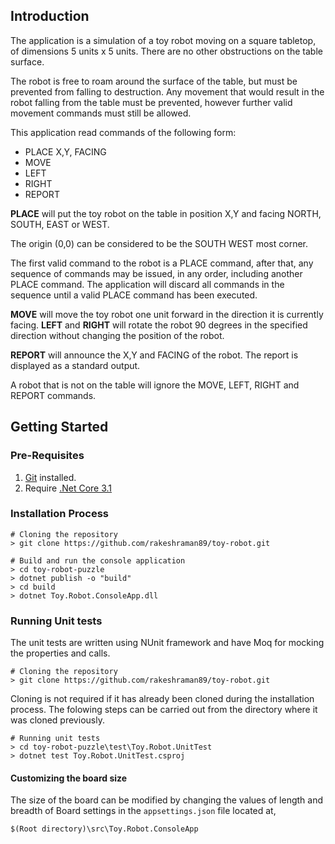 ## Introduction 
The application is a simulation of a toy robot moving on a square tabletop, of dimensions 5 units x 5 units. There are no other obstructions on the table surface.

The robot is free to roam around the surface of the table, but must be prevented from falling to destruction. Any movement that would result in the robot falling from the table must be prevented, however further valid movement commands must still be allowed.

This application read commands of the following form:

- PLACE X,Y, FACING
- MOVE
- LEFT
- RIGHT
- REPORT

**PLACE** will put the toy robot on the table in position X,Y and facing NORTH, SOUTH, EAST or WEST.

The origin (0,0) can be considered to be the SOUTH WEST most corner.

The first valid command to the robot is a PLACE command, after that, any sequence of commands may be issued, in any order, including another PLACE command. The application will discard all commands in the sequence until a valid PLACE command has been executed.

**MOVE** will move the toy robot one unit forward in the direction it is currently facing. 
**LEFT** and **RIGHT** will rotate the robot 90 degrees in the specified direction without changing the position of the robot.

**REPORT** will announce the X,Y and FACING of the robot. The report is displayed as a standard output.

A robot that is not on the table will ignore the MOVE, LEFT, RIGHT and REPORT commands.

## Getting Started

### Pre-Requisites
1. [Git](https://git-scm.com/download/win) installed.
1. Require [.Net Core 3.1](https://dotnet.microsoft.com/download/dotnet-core/3.1)

### Installation Process
```shell
# Cloning the repository
> git clone https://github.com/rakeshraman89/toy-robot.git

# Build and run the console application
> cd toy-robot-puzzle
> dotnet publish -o "build"
> cd build
> dotnet Toy.Robot.ConsoleApp.dll
```

### Running Unit tests
The unit tests are written using NUnit framework and have Moq for mocking the properties and calls.

```shell
# Cloning the repository
> git clone https://github.com/rakeshraman89/toy-robot.git
```
Cloning is not required if it has already been cloned during the installation process.
The folowing steps can be carried out from the directory where it was cloned previously.

```shell
# Running unit tests
> cd toy-robot-puzzle\test\Toy.Robot.UnitTest
> dotnet test Toy.Robot.UnitTest.csproj
```
#### Customizing the board size
The size of the board can be modified by changing the values of length and breadth of Board settings in the `appsettings.json` file located at,
```
$(Root directory)\src\Toy.Robot.ConsoleApp
```
